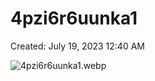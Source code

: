 # 4pzi6r6uunka1

Created: July 19, 2023 12:40 AM

![4pzi6r6uunka1.webp](4pzi6r6uunka1%20dfae459b42df4e329c4c1deba4db2454/4pzi6r6uunka1.webp)